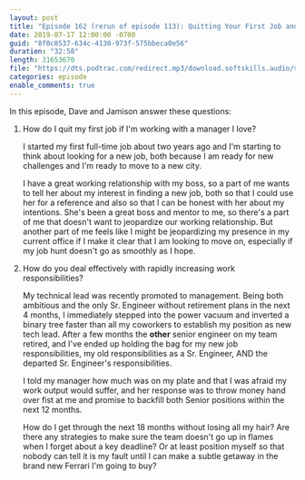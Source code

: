 ```yaml
---
layout: post
title: "Episode 162 (rerun of episode 113): Quitting Your First Job and Too Many Responsibilities"
date: 2019-07-17 12:00:00 -0700
guid: "8f0c8537-634c-4130-973f-575bbeca0e56"
duration: "32:58"
length: 31653670
file: "https://dts.podtrac.com/redirect.mp3/download.softskills.audio/sse-162.mp3"
categories: episode
enable_comments: true
---
```


In this episode, Dave and Jamison answer these questions:

1. How do I quit my first job if I'm working with a manager I love?

   I started my first full-time job about two years ago and I'm starting to think about looking for a new job, both because I am ready for new challenges and I'm ready to move to a new city.

   I have a great working relationship with my boss, so a part of me wants to tell her about my interest in finding a new job, both so that I could use her for a reference and also so that I can be honest with her about my intentions. She's been a great boss and mentor to me, so there's a part of me that doesn't want to jeopardize our working relationship. But another part of me feels like I might be jeopardizing my presence in my current office if I make it clear that I am looking to move on, especially if my job hunt doesn't go as smoothly as I hope.

2. How do you deal effectively with rapidly increasing work responsibilities?

   My technical lead was recently promoted to management. Being both ambitious and the only Sr. Engineer without retirement plans in the next 4 months, I immediately stepped into the power vacuum and inverted a binary tree faster than all my coworkers to establish my position as new tech lead. After a few months the **other** senior engineer on my team retired, and I've ended up holding the bag for my new job responsibilities, my old responsibilities as a Sr. Engineer, AND the departed Sr. Engineer's responsibilities.

   I told my manager how much was on my plate and that I was afraid my work output would suffer, and her response was to throw money hand over fist at me and promise to backfill both Senior positions within the next 12 months.

   How do I get through the next 18 months without losing all my hair? Are there any strategies to make sure the team doesn't go up in flames when I forget about a key deadline? Or at least position myself so that nobody can tell it is my fault until I can make a subtle getaway in the brand new Ferrari I'm going to buy?
